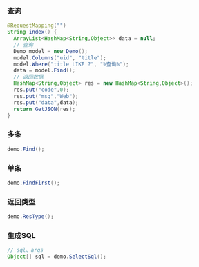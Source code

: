 ### 查询
```java
@RequestMapping("")
String index() {
  ArrayList<HashMap<String,Object>> data = null;
  // 查询
  Demo model = new Demo();
  model.Columns("uid", "title");
  model.Where("title LIKE ?", "%查询%");
  data = model.Find();
  // 返回数据
  HashMap<String,Object> res = new HashMap<String,Object>();
  res.put("code",0);
  res.put("msg","Web");
  res.put("data",data);
  return GetJSON(res);
}
```

### 多条
```java
demo.Find();
```

### 单条
```java
demo.FindFirst();
```

### 返回类型
```java
demo.ResType();
```

### 生成SQL
```java
// sql、args
Object[] sql = demo.SelectSql();
```